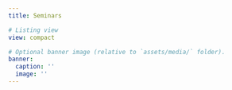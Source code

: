 ```yaml
---
title: Seminars

# Listing view
view: compact

# Optional banner image (relative to `assets/media/` folder).
banner:
  caption: ''
  image: ''
---
```


